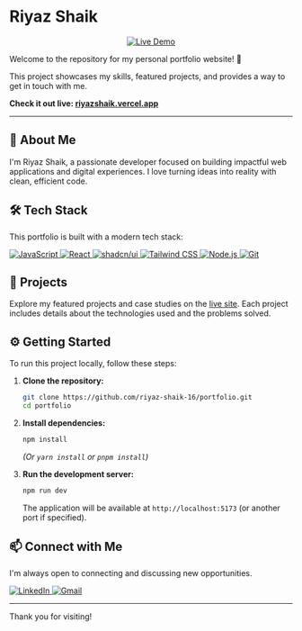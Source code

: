 # Riyaz Shaik

<p align="center">
  <a href="https://riyazshaik.vercel.app" target="_blank">
    <img src="https://img.shields.io/badge/Live%20Demo-Visit%20Now-brightgreen?style=for-the-badge&logo=vercel" alt="Live Demo">
  </a>
</p>

Welcome to the repository for my personal portfolio website! 👋

This project showcases my skills, featured projects, and provides a way to get in touch with me.

**Check it out live: [riyazshaik.vercel.app](https://riyazshaik.vercel.app)**

---

## 🚀 About Me

I'm Riyaz Shaik, a passionate developer focused on building impactful web applications and digital experiences. I love turning ideas into reality with clean, efficient code.

## 🛠️ Tech Stack

This portfolio is built with a modern tech stack:

<p align="left">
  <a href="https://developer.mozilla.org/en-US/docs/Web/JavaScript" target="_blank" rel="noreferrer">
    <img src="https://img.shields.io/badge/JavaScript-F7DF1E?style=for-the-badge&logo=javascript&logoColor=black" alt="JavaScript">
  </a>
  <a href="https://react.dev/" target="_blank" rel="noreferrer">
    <img src="https://img.shields.io/badge/React-20232A?style=for-the-badge&logo=react&logoColor=61DAFB" alt="React">
  </a>
  <a href="https://ui.shadcn.com/" target="_blank" rel="noreferrer">
    <img src="https://img.shields.io/badge/shadcn/ui-000000?style=for-the-badge&logo=shadcnui&logoColor=white" alt="shadcn/ui">
  </a>
  <a href="https://tailwindcss.com/" target="_blank" rel="noreferrer">
    <img src="https://img.shields.io/badge/Tailwind_CSS-38B2AC?style=for-the-badge&logo=tailwind-css&logoColor=white" alt="Tailwind CSS">
  </a>
  <a href="https://nodejs.org" target="_blank" rel="noreferrer">
    <img src="https://img.shields.io/badge/Node.js-339933?style=for-the-badge&logo=nodedotjs&logoColor=white" alt="Node.js">
  </a>
  <a href="https://git-scm.com/" target="_blank" rel="noreferrer">
    <img src="https://img.shields.io/badge/Git-F05032?style=for-the-badge&logo=git&logoColor=white" alt="Git">
  </a>
</p>

## 📂 Projects

Explore my featured projects and case studies on the [live site](https://riyazshaik.vercel.app). Each project includes details about the technologies used and the problems solved.

## ⚙️ Getting Started

To run this project locally, follow these steps:

1.  **Clone the repository:**
    ```bash
    git clone https://github.com/riyaz-shaik-16/portfolio.git
    cd portfolio
    ```

2.  **Install dependencies:**
    ```bash
    npm install
    ```
    *(Or `yarn install` or `pnpm install`)*

3.  **Run the development server:**
    ```bash
    npm run dev
    ```
    The application will be available at `http://localhost:5173` (or another port if specified).

## 📫 Connect with Me

I'm always open to connecting and discussing new opportunities.

<p align="left">
  <a href="https://www.linkedin.com/in/shaikriyaz668/" target="_blank">
    <img src="https://img.shields.io/badge/LinkedIn-0077B5?style=for-the-badge&logo=linkedin&logoColor=white" alt="LinkedIn">
  </a>
  <a href="mailto:sr308379@gmail.com">
    <img src="https://img.shields.io/badge/Gmail-D14836?style=for-the-badge&logo=gmail&logoColor=white" alt="Gmail">
  </a>
</p>

---

Thank you for visiting!